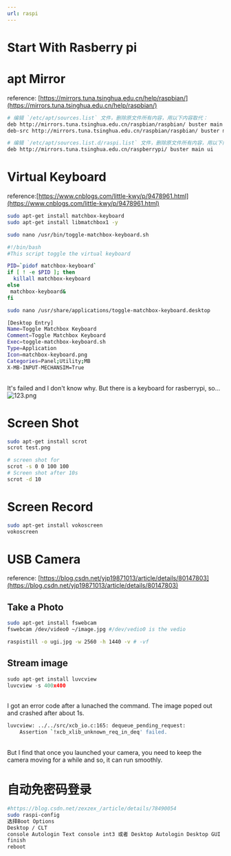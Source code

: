 ```yaml
---
url: raspi
---
```


# Start With Rasberry pi

<a name="zrj6g"></a>
# apt Mirror
reference: [https://mirrors.tuna.tsinghua.edu.cn/help/raspbian/](https://mirrors.tuna.tsinghua.edu.cn/help/raspbian/)<br />

```bash
# 编辑 `/etc/apt/sources.list` 文件，删除原文件所有内容，用以下内容取代：
deb http://mirrors.tuna.tsinghua.edu.cn/raspbian/raspbian/ buster main non-free contrib
deb-src http://mirrors.tuna.tsinghua.edu.cn/raspbian/raspbian/ buster main non-free contrib

# 编辑 `/etc/apt/sources.list.d/raspi.list` 文件，删除原文件所有内容，用以下内容取代：
deb http://mirrors.tuna.tsinghua.edu.cn/raspberrypi/ buster main ui
```


<a name="7Ngbi"></a>
# Virtual Keyboard
reference:[https://www.cnblogs.com/little-kwy/p/9478961.html](https://www.cnblogs.com/little-kwy/p/9478961.html)
```bash
sudo apt-get install matchbox-keyboard
sudo apt-get install libmatchbox1 -y
```


```bash
sudo nano /usr/bin/toggle-matchbox-keyboard.sh
```


```bash
#!/bin/bash
#This script toggle the virtual keyboard

PID=`pidof matchbox-keyboard`
if [ ! -e $PID ]; then
  killall matchbox-keyboard
else
 matchbox-keyboard&
fi
```


```bash
sudo nano /usr/share/applications/toggle-matchbox-keyboard.desktop
```


```bash
[Desktop Entry]
Name=Toggle Matchbox Keyboard
Comment=Toggle Matchbox Keyboard
Exec=toggle-matchbox-keyboard.sh
Type=Application
Icon=matchbox-keyboard.png
Categories=Panel;Utility;MB
X-MB-INPUT-MECHANSIM=True
```

<br />It's failed and I don't know why. But there is a keyboard for rasberrypi, so...<br />![123.png](https://cdn.nlark.com/yuque/0/2020/png/691897/1584669336016-aa7d7671-e4b9-4c5b-8844-82f33d43c4cf.png#align=left&display=inline&height=320&name=123.png&originHeight=320&originWidth=480&size=39887&status=done&style=none&width=480)
<a name="vG5v1"></a>
#
<a name="FvMt8"></a>
# Screen Shot


```bash
sudo apt-get install scrot
scrot test.png

# screen shot for
scrot -s 0 0 100 100
# Screen shot after 10s
scrot -d 10

```


<a name="7c6vp"></a>
# Screen Record


```bash
sudo apt-get install vokoscreen
vokoscreen
```


<a name="UitKE"></a>
# USB Camera
reference: [https://blog.csdn.net/yjp19871013/article/details/80147803](https://blog.csdn.net/yjp19871013/article/details/80147803)
<a name="ehp8l"></a>
## Take a Photo
```bash
sudo apt-get install fswebcam
fswebcam /dev/video0 ~/image.jpg #/dev/vedio0 is the vedio
```


```bash
raspistill -o ugi.jpg -w 2560 -h 1440 -v # -vf
```


<a name="Lutis"></a>
## Stream image
```python
sudo apt-get install luvcview
luvcview -s 400x400
```

<br />I got an error code after a lunached the command. The image poped out and crashed after about 1s.<br />

```bash
luvcview: ../../src/xcb_io.c:165: dequeue_pending_request:
	Assertion `!xcb_xlib_unknown_req_in_deq' failed.
```

<br />But I find that once you launched your camera, you need to keep the camera moving for a while and so, it can run smoothly.<br />

<a name="Z6Lcj"></a>
# 自动免密码登录


```bash
#https://blog.csdn.net/zexzex_/article/details/78490054
sudo raspi-config
选择Boot Options
Desktop / CLT
console Autologin Text console int3 或者 Desktop Autologin Desktop GUI 桌面环境
finish
reboot
```
